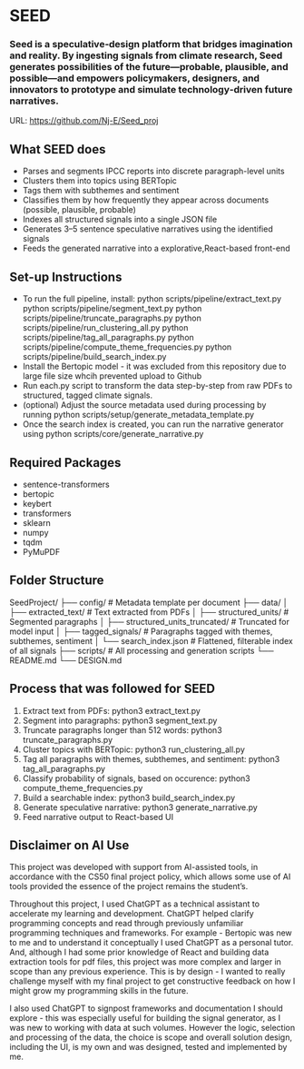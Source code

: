 # SEED
### Seed is a speculative‑design platform that bridges imagination and reality. By ingesting signals from climate research, Seed generates possibilities of the future—probable, plausible, and possible—and empowers policymakers, designers, and innovators to prototype and simulate technology‑driven future narratives.

URL: https://github.com/Nj-E/Seed_proj

## What SEED does
- Parses and segments IPCC reports into discrete paragraph-level units
- Clusters them into topics using BERTopic
- Tags them with subthemes and sentiment
- Classifies them by how frequently they appear across documents (possible, plausible, probable)
- Indexes all structured signals into a single JSON file
- Generates 3–5 sentence speculative narratives using the identified signals
- Feeds the generated narrative into a explorative,React-based front-end

## Set-up Instructions
- To run the full pipeline, install: 
python scripts/pipeline/extract_text.py
python scripts/pipeline/segment_text.py
python scripts/pipeline/truncate_paragraphs.py
python scripts/pipeline/run_clustering_all.py
python scripts/pipeline/tag_all_paragraphs.py
python scripts/pipeline/compute_theme_frequencies.py
python scripts/pipeline/build_search_index.py
- Install the Bertopic model - it was excluded from this repository due to large file size whcih prevented upload to Github
- Run each.py script to transform the data step-by-step from raw PDFs to structured, tagged climate signals.
- (optional) Adjust the source metadata used during processing by running python scripts/setup/generate_metadata_template.py
- Once the search index is created, you can run the narrative generator using python scripts/core/generate_narrative.py


## Required Packages
- sentence-transformers
- bertopic
- keybert
- transformers
- sklearn
- numpy
- tqdm
- PyMuPDF

## Folder Structure
SeedProject/
├── config/                             # Metadata template per document
├── data/
│   ├── extracted_text/                 # Text extracted from PDFs
│   ├── structured_units/               # Segmented paragraphs
│   ├── structured_units_truncated/     # Truncated for model input
│   ├── tagged_signals/                 # Paragraphs tagged with themes, subthemes, sentiment
│   └── search_index.json               # Flattened, filterable index of all signals
├── scripts/                            # All processing and generation scripts
└── README.md
└── DESIGN.md

## Process that was followed for SEED 
1. Extract text from PDFs: python3 extract_text.py
2. Segment into paragraphs: python3 segment_text.py
3. Truncate paragraphs longer than 512 words: python3 truncate_paragraphs.py
4. Cluster topics with BERTopic: python3 run_clustering_all.py
5. Tag all paragraphs with themes, subthemes, and sentiment: python3 tag_all_paragraphs.py
6. Classify probability of signals, based on occurence: python3 compute_theme_frequencies.py
7. Build a searchable index: python3 build_search_index.py
8. Generate speculative narrative: python3 generate_narrative.py
9. Feed narrative output to React-based UI 


## Disclaimer on AI Use
This project was developed with support from AI-assisted tools, in accordance with the CS50 final project policy, which allows some use of AI tools provided the essence of the project remains the student’s. 

Throughout this project, I used ChatGPT as a technical assistant to accelerate my learning and development. ChatGPT helped clarify programming concepts and read through previously unfamiliar programming techniques and frameworks. For example - Bertopic was new to me and to understand it conceptually I used ChatGPT as a personal tutor. And, although I had some prior knowledge of React and building data extraction tools for pdf files, this project was more complex and larger in scope than any previous experience. This is by design - I wanted to really challenge myself with my final project to get constructive feedback on how I might grow my programming skills in the future.

I also used ChatGPT to signpost frameworks and documentation I should explore - this was especially useful for building the signal generator, as I was new to working with data at such volumes. However the logic, selection and processing of the data, the choice is scope and overall solution design, including the UI, is my own and was designed, tested and implemented by me. 
